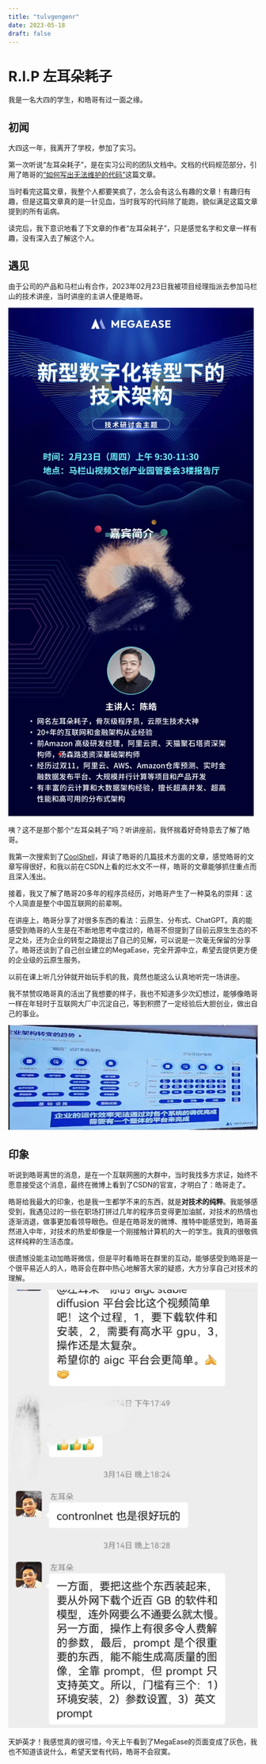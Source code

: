 ```yaml
--- 
title: "tulvgengenr"
date: 2023-05-18
draft: false
---
```

# R.I.P 左耳朵耗子

我是一名大四的学生，和皓哥有过一面之缘。

## 初闻

大四这一年，我离开了学校，参加了实习。

第一次听说“左耳朵耗子”，是在实习公司的团队文档中。文档的代码规范部分，引用了皓哥的[“如何写出无法维护的代码”][1]这篇文章。

当时看完这篇文章，我整个人都要笑疯了，怎么会有这么有趣的文章！有趣归有趣，但是这篇文章真的是一针见血，当时我写的代码除了能跑，貌似满足这篇文章提到的所有诟病。

读完后，我下意识地看了下文章的作者“左耳朵耗子”，只是感觉名字和文章一样有趣，没有深入去了解这个人。

## 遇见

由于公司的产品和马栏山有合作，2023年02月23日我被项目经理指派去参加马栏山的技术讲座，当时讲座的主讲人便是皓哥。

![讲座宣传](./images/report.jpg)

咦？这不是那个那个“左耳朵耗子”吗？听讲座前，我怀揣着好奇特意去了解了皓哥。

我第一次搜索到了[CoolShell][2]，拜读了皓哥的几篇技术方面的文章，感觉皓哥的文章写得很好，和我以前在CSDN上看的烂水文不一样，皓哥的文章能够抓住重点而且深入浅出。

接着，我又了解了皓哥20多年的程序员经历，对皓哥产生了一种莫名的崇拜：这个人简直是整个中国互联网的前辈啊。

在讲座上，皓哥分享了对很多东西的看法：云原生、分布式、ChatGPT。真的能感受到皓哥的人生是在不断地思考中度过的，皓哥不但提到了目前云原生生态的不足之处，还为企业的转型之路提出了自己的见解，可以说是一次毫无保留的分享了。皓哥还谈到了自己创业建立的MegaEase，完全开源中立，希望去提供更方便的企业级的云原生服务。

以前在课上听几分钟就开始玩手机的我，竟然也能这么认真地听完一场讲座。

我不禁赞叹皓哥真的活出了我想要的样子，我也不知道多少次幻想过，能够像皓哥一样在年轻时于互联网大厂中沉淀自己，等到积攒了一定经验后大胆创业，做出自己的事业。

![讲座PPT截图](./images/PPT.png)

## 印象

听说到皓哥离世的消息，是在一个互联网圈的大群中，当时我找多方求证，始终不愿意接受这个消息，最终在微博上看到了CSDN的官宣，才明白了：皓哥走了。


皓哥给我最大的印象，也是我一生都学不来的东西，就是**对技术的纯粹**。我能够感受到，我遇见过的一些在职场打拼过几年的程序员变得更加油腻，对技术的热情也逐渐消退，做事更加看领导眼色。但是在皓哥发的微博、推特中能感觉到，皓哥虽然进入中年，对技术的热爱却像是一个刚接触计算机的大一的学生。我真的很敬佩这样纯粹的生活态度。

很遗憾没能主动加皓哥微信，但是平时看皓哥在群里的互动，能够感受到皓哥是一个很平易近人的人，皓哥会在群中热心地解答大家的疑惑，大方分享自己对技术的理解。
![皓哥聊天记录](./images/communication.jpg)

天妒英才！我感觉真的很可惜，今天上午看到了MegaEase的页面变成了灰色，我也不知道该说什么，希望天堂有代码，皓哥不会寂寞。

[1]: https://coolshell.cn/articles/4758.html
[2]: https://coolshell.cn/
